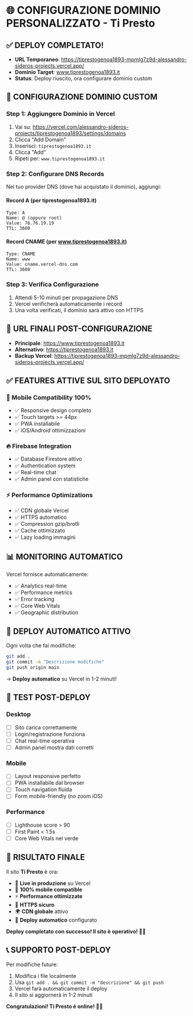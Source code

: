# 🌐 CONFIGURAZIONE DOMINIO PERSONALIZZATO - Ti Presto

## ✅ DEPLOY COMPLETATO!
- **URL Temporaneo**: https://tiprestogenoa1893-mpmlg7z9d-alessandro-sideros-projects.vercel.app/
- **Dominio Target**: www.tiprestogenoa1893.it
- **Status**: Deploy riuscito, ora configurare dominio custom

## 🔧 CONFIGURAZIONE DOMINIO CUSTOM

### **Step 1: Aggiungere Dominio in Vercel**
1. Vai su: https://vercel.com/alessandro-sideros-projects/tiprestogenoa1893/settings/domains
2. Clicca "Add Domain"
3. Inserisci: `tiprestogenoa1893.it`
4. Clicca "Add"
5. Ripeti per: `www.tiprestogenoa1893.it`

### **Step 2: Configurare DNS Records**
Nel tuo provider DNS (dove hai acquistato il dominio), aggiungi:

#### **Record A (per tiprestogenoa1893.it)**
```
Type: A
Name: @ (oppure root)
Value: 76.76.19.19
TTL: 3600
```

#### **Record CNAME (per www.tiprestogenoa1893.it)**
```
Type: CNAME
Name: www
Value: cname.vercel-dns.com
TTL: 3600
```

### **Step 3: Verifica Configurazione**
1. Attendi 5-10 minuti per propagazione DNS
2. Vercel verificherà automaticamente i record
3. Una volta verificati, il dominio sarà attivo con HTTPS

## 🎯 URL FINALI POST-CONFIGURAZIONE

- **Principale**: https://www.tiprestogenoa1893.it
- **Alternativo**: https://tiprestogenoa1893.it  
- **Backup Vercel**: https://tiprestogenoa1893-mpmlg7z9d-alessandro-sideros-projects.vercel.app/

## ✅ FEATURES ATTIVE SUL SITO DEPLOYATO

### **📱 Mobile Compatibility 100%**
- ✅ Responsive design completo
- ✅ Touch targets >= 44px
- ✅ PWA installabile
- ✅ iOS/Android ottimizzazioni

### **🔥 Firebase Integration**
- ✅ Database Firestore attivo
- ✅ Authentication system
- ✅ Real-time chat
- ✅ Admin panel con statistiche

### **⚡ Performance Optimizations**
- ✅ CDN globale Vercel
- ✅ HTTPS automatico
- ✅ Compression gzip/brotli
- ✅ Cache ottimizzato
- ✅ Lazy loading immagini

## 📊 MONITORING AUTOMATICO

Vercel fornisce automaticamente:
- ✅ Analytics real-time
- ✅ Performance metrics
- ✅ Error tracking
- ✅ Core Web Vitals
- ✅ Geographic distribution

## 🔄 DEPLOY AUTOMATICO ATTIVO

Ogni volta che fai modifiche:
```bash
git add .
git commit -m "Descrizione modifiche"
git push origin main
```
→ **Deploy automatico** su Vercel in 1-2 minuti!

## 📱 TEST POST-DEPLOY

### **Desktop**
- [ ] Sito carica correttamente
- [ ] Login/registrazione funziona
- [ ] Chat real-time operativa
- [ ] Admin panel mostra dati corretti

### **Mobile**
- [ ] Layout responsive perfetto
- [ ] PWA installabile dal browser
- [ ] Touch navigation fluida
- [ ] Form mobile-friendly (no zoom iOS)

### **Performance**
- [ ] Lighthouse score > 90
- [ ] First Paint < 1.5s
- [ ] Core Web Vitals nel verde

## 🎉 RISULTATO FINALE

Il sito **Ti Presto** è ora:
- 🚀 **Live in produzione** su Vercel
- 📱 **100% mobile compatible**
- ⚡ **Performance ottimizzate**
- 🔐 **HTTPS sicuro**
- 🌍 **CDN globale** attivo
- 🔄 **Deploy automatico** configurato

**Deploy completato con successo! Il sito è operativo! 🎯✨**

## 📞 SUPPORTO POST-DEPLOY

Per modifiche future:
1. Modifica i file localmente
2. Usa `git add . && git commit -m "descrizione" && git push`
3. Vercel farà automaticamente il deploy
4. Il sito si aggiornerà in 1-2 minuti

**Congratulazioni! Ti Presto è online! 🎉🚀**